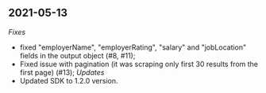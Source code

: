 

## 2021-05-13
*Fixes*
- fixed "employerName", "employerRating", "salary" and  "jobLocation" fields in the output object (#8, #11);
- Fixed issue with pagination (it was scraping only first 30 results from the first page) (#13);
*Updates*
- Updated SDK to 1.2.0 version.
